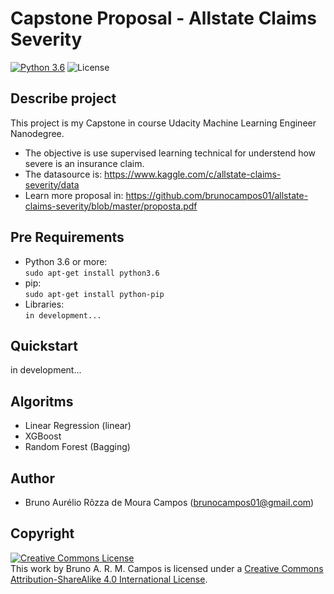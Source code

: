 # Capstone Proposal - Allstate Claims Severity
[![Python 3.6](https://img.shields.io/badge/python-3.6-blue.svg)](https://www.python.org/downloads/release/python-360/)
![License](https://img.shields.io/badge/Code%20License-MIT-blue.svg)

## Describe project 
This project is my Capstone in course Udacity Machine Learning Engineer Nanodegree.<br/>

- The objective is use supervised learning technical for understend how severe is an insurance claim.
- The datasource is: https://www.kaggle.com/c/allstate-claims-severity/data
- Learn more proposal in: https://github.com/brunocampos01/allstate-claims-severity/blob/master/proposta.pdf

## Pre Requirements
- Python 3.6 or more:<br/>
`sudo apt-get install python3.6`
- pip:<br/>
`sudo apt-get install python-pip`
- Libraries:<br/>
`in development...`<br/>
## Quickstart
in development...
## Algoritms
- Linear Regression (linear)
- XGBoost
- Random Forest (Bagging) 

## Author
- Bruno Aurélio Rôzza de Moura Campos (brunocampos01@gmail.com)
## Copyright
<a rel="license" href="http://creativecommons.org/licenses/by-sa/4.0/"><img alt="Creative Commons License" style="border-width:0" src="https://i.creativecommons.org/l/by-sa/4.0/88x31.png" /></a><br />This work by <span xmlns:cc="http://creativecommons.org/ns#" property="cc:attributionName">Bruno A. R. M. Campos</span> is licensed under a <a rel="license" href="http://creativecommons.org/licenses/by-sa/4.0/">Creative Commons Attribution-ShareAlike 4.0 International License</a>.

